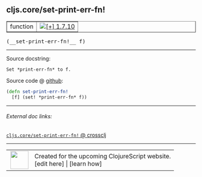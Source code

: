 ## cljs.core/set-print-err-fn!



 <table border="1">
<tr>
<td>function</td>
<td><a href="https://github.com/cljsinfo/cljs-api-docs/tree/1.7.10"><img valign="middle" alt="[+] 1.7.10" title="Added in 1.7.10" src="https://img.shields.io/badge/+-1.7.10-lightgrey.svg"></a> </td>
</tr>
</table>


 <samp>
(__set-print-err-fn!__ f)<br>
</samp>

---





Source docstring:

```
Set *print-err-fn* to f.
```


Source code @ [github](https://github.com/clojure/clojurescript/blob/r1.8.34/src/main/cljs/cljs/core.cljs#L63-L65):

```clj
(defn set-print-err-fn!
  [f] (set! *print-err-fn* f))
```

<!--
Repo - tag - source tree - lines:

 <pre>
clojurescript @ r1.8.34
└── src
    └── main
        └── cljs
            └── cljs
                └── <ins>[core.cljs:63-65](https://github.com/clojure/clojurescript/blob/r1.8.34/src/main/cljs/cljs/core.cljs#L63-L65)</ins>
</pre>

-->

---



###### External doc links:

[`cljs.core/set-print-err-fn!` @ crossclj](http://crossclj.info/fun/cljs.core.cljs/set-print-err-fn%21.html)<br>

---

 <table>
<tr><td>
<img valign="middle" align="right" width="48px" src="http://i.imgur.com/Hi20huC.png">
</td><td>
Created for the upcoming ClojureScript website.<br>
[edit here] | [learn how]
</td></tr></table>

[edit here]:https://github.com/cljsinfo/cljs-api-docs/blob/master/cljsdoc/cljs.core/set-print-err-fnBANG.cljsdoc
[learn how]:https://github.com/cljsinfo/cljs-api-docs/wiki/cljsdoc-files

<!--

This information was too distracting to show to readers, but I'll leave it
commented here since it is helpful to:

- pretty-print the data used to generate this document
- and show how to retrieve that data



The API data for this symbol:

```clj
{:ns "cljs.core",
 :name "set-print-err-fn!",
 :signature ["[f]"],
 :history [["+" "1.7.10"]],
 :type "function",
 :full-name-encode "cljs.core/set-print-err-fnBANG",
 :source {:code "(defn set-print-err-fn!\n  [f] (set! *print-err-fn* f))",
          :title "Source code",
          :repo "clojurescript",
          :tag "r1.8.34",
          :filename "src/main/cljs/cljs/core.cljs",
          :lines [63 65]},
 :full-name "cljs.core/set-print-err-fn!",
 :docstring "Set *print-err-fn* to f."}

```

Retrieve the API data for this symbol:

```clj
;; from Clojure REPL
(require '[clojure.edn :as edn])
(-> (slurp "https://raw.githubusercontent.com/cljsinfo/cljs-api-docs/catalog/cljs-api.edn")
    (edn/read-string)
    (get-in [:symbols "cljs.core/set-print-err-fn!"]))
```

-->
